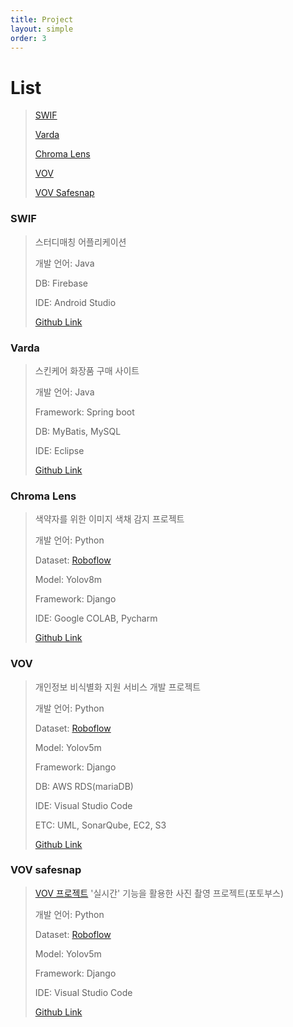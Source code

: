 ```yaml
---
title: Project
layout: simple
order: 3
---
```


# **List**

> [SWIF](#swif)
> 
> [Varda](#varda)
>
> [Chroma Lens](#chroma-lens)
>
> [VOV](#vov)
>
> [VOV Safesnap](#vov-safesnap)


### **SWIF** 

> 스터디매칭 어플리케이션
>
> 개발 언어: Java
>
> DB: Firebase
>
> IDE: Android Studio
> 
> [Github Link](https://github.com/oblsoun/SWIF)

### **Varda**

> 스킨케어 화장품 구매 사이트
> 
> 개발 언어: Java
> 
> Framework: Spring boot
> 
> DB: MyBatis, MySQL
> 
> IDE: Eclipse
> 
> [Github Link](https://github.com/oblsoun/varda)

### **Chroma Lens**

> 색약자를 위한 이미지 색채 감지 프로젝트
> 
> 개발 언어: Python
> 
> Dataset: [Roboflow](https://universe.roboflow.com/msa-ciwxj/yoon-2)
> 
> Model: Yolov8m
> 
> Framework: Django
> 
> IDE: Google COLAB, Pycharm
> 
> [Github Link](https://github.com/oblsoun/chromalens)

### **VOV**

> 개인정보 비식별화 지원 서비스 개발 프로젝트
> 
> 개발 언어: Python
> 
> Dataset: [Roboflow](https://universe.roboflow.com/fingerprint-nze3i/vov-k9idv)
> 
> Model: Yolov5m
> 
> Framework: Django
> 
> DB: AWS RDS(mariaDB)
> 
> IDE: Visual Studio Code
> 
> ETC: UML, SonarQube, EC2, S3
> 
> [Github Link](https://github.com/oblsoun/VOV)

### **VOV safesnap**

> [VOV 프로젝트](#vov) '실시간' 기능을 활용한 사진 촬영 프로젝트(포토부스)
> 
> 개발 언어: Python
> 
> Dataset: [Roboflow](https://universe.roboflow.com/fingerprint-nze3i/vov-k9idv)
> 
> Model: Yolov5m
> 
> Framework: Django
> 
> IDE: Visual Studio Code
> 
> [Github Link](https://github.com/oblsoun/VOVsnap)